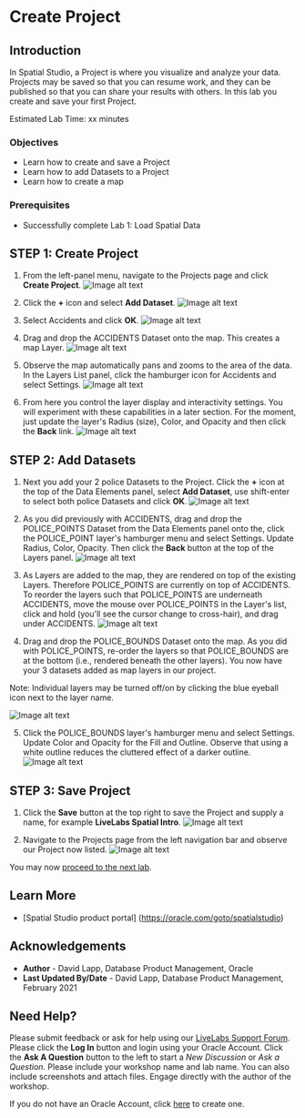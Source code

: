 # Create Project


## Introduction

In Spatial Studio, a Project is where you visualize and analyze your data. Projects may be saved so that you can resume work, and they can be published so that you can share your results with others.  In this lab you create and save your first Project. 

Estimated Lab Time: xx minutes

### Objectives

* Learn how to create and save a Project
* Learn how to add Datasets to a Project
* Learn how to create a map

### Prerequisites

* Successfully complete Lab 1: Load Spatial Data


## **STEP 1:** Create Project

1. From the left-panel menu, navigate to the Projects page and click **Create Project**.
![Image alt text](images/create-proj-1.png)

2. Click the **+** icon and select **Add Dataset**.
![Image alt text](images/create-proj-2.png)

3. Select Accidents and click **OK**.
![Image alt text](images/create-proj-3.png)

4. Drag and drop the ACCIDENTS Dataset onto the map. This creates a map Layer.
![Image alt text](images/create-proj-4.png)

5. Observe the map automatically pans and zooms to the area of the data. In the Layers List panel, click the hamburger icon for Accidents and select Settings.
![Image alt text](images/create-proj-5.png)

6. From here you control the layer display and interactivity settings. You will experiment with these capabilities in a later section. For the moment, just update the layer's Radius (size), Color, and Opacity and then click the **Back** link.
 ![Image alt text](images/create-proj-6.png)

## **STEP 2:** Add Datasets

1. Next you add your 2 police Datasets to the Project.  Click the **+** icon at the top of the Data Elements panel, select **Add Dataset**, use shift-enter to select both police Datasets and click **OK**.
 ![Image alt text](images/create-proj-7.png)

2. As you did previously with ACCIDENTS, drag and drop the POLICE\_POINTS Dataset from the Data Elements panel onto the, click the POLICE\_POINT layer's hamburger menu and select Settings. Update Radius, Color, Opacity. Then click the **Back** button at the top of the Layers panel.
 ![Image alt text](images/create-proj-8.png)

3. As Layers are added to the map, they are rendered on top of the existing Layers. Therefore POLICE\_POINTS are currently on top of ACCIDENTS. To reorder  the layers such that POLICE\_POINTS are underneath ACCIDENTS, move the mouse over POLICE\_POINTS in the Layer's list, click and hold (you'll see the cursor change to cross-hair), and drag under ACCIDENTS. 
 ![Image alt text](images/create-proj-9.png)
 
4. Drag and drop the POLICE\_BOUNDS Dataset onto the map. As you did with POLICE\_POINTS, re-order the layers so that POLICE\_BOUNDS are at the bottom (i.e., rendered beneath the other layers). You now have your 3 datasets added as map layers in our project.

  Note: Individual layers may be turned off/on by clicking the blue eyeball icon next to the layer name.
  
 ![Image alt text](images/create-proj-10.png)  

5. Click the POLICE\_BOUNDS layer's hamburger menu and select Settings. Update Color and Opacity for the Fill and Outline. Observe that using a white outline reduces the cluttered effect of a darker outline.
 ![Image alt text](images/create-proj-11.png)   

## **STEP 3:** Save Project 
    
1. Click the **Save** button at the top right to save the Project and supply a name, for example **LiveLabs Spatial Intro**.
 ![Image alt text](images/create-proj-12.png)

2. Navigate to the Projects page from the left navigation bar and observe our Project now listed.
 ![Image alt text](images/create-proj-13.png)

You may now [proceed to the next lab](#next).

## Learn More
* [Spatial Studio product portal] (https://oracle.com/goto/spatialstudio)

## Acknowledgements
* **Author** - David Lapp, Database Product Management, Oracle
* **Last Updated By/Date**  - David Lapp, Database Product Management, February 2021

## Need Help?
Please submit feedback or ask for help using our [LiveLabs Support Forum](https://community.oracle.com/tech/developers/categories/oracle-spatial). Please click the **Log In** button and login using your Oracle Account. Click the **Ask A Question** button to the left to start a *New Discussion* or *Ask a Question*.  Please include your workshop name and lab name.  You can also include screenshots and attach files.  Engage directly with the author of the workshop.

If you do not have an Oracle Account, click [here](https://profile.oracle.com/myprofile/account/create-account.jspx) to create one.
